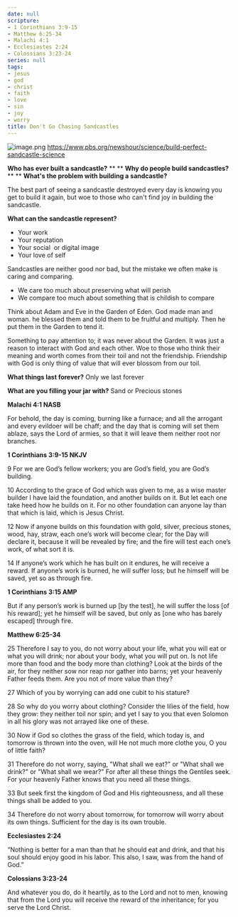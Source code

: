 ```yaml
---
date: null
scripture:
- 1 Corinthians 3:9-15
- Matthew 6:25-34
- Malachi 4:1
- Ecclesiastes 2:24
- Colossians 3:23-24
series: null
tags:
- jesus
- god
- christ
- faith
- love
- sin
- joy
- worry
title: Don't Go Chasing Sandcastles
---
```



![image.png](image-2.png)
https://www.pbs.org/newshour/science/build-perfect-sandcastle-science

**Who has ever built a sandcastle?**
**
**
**Why do people build sandcastles?**
**
**
**What's the problem with building a sandcastle?**

The best part of seeing a sandcastle destroyed every day is knowing you get to build it again, but woe to those who can't find joy in building the sandcastle.

**What can the sandcastle represent?**

- Your work
- Your reputation
- Your social  or digital image
- Your love of self

Sandcastles are neither good nor bad, but the mistake we often make is caring and comparing.

- We care too much about preserving what will perish
- We compare too much about something that is childish to compare

Think about Adam and Eve in the Garden of Eden. God made man and woman. he blessed them and told them to be fruitful and multiply. Then he put them in the Garden to tend it.

Something to pay attention to; it was never about the Garden. It was just a reason to interact with God and each other. Woe to those who think their meaning and worth comes from their toil and not the friendship. Friendship with God is only thing of value that will ever blossom from our toil.

**What things last forever?**
Only we last forever

**What are you filling your jar with?**
Sand or Precious stones

**Malachi 4:1 NASB**

For behold, the day is coming, burning like a furnace; and all the arrogant and every evildoer will be chaff; and the day that is coming will set them ablaze, says the Lord of armies, so that it will leave them neither root nor branches.

**1 Corinthians 3:9-15 NKJV**

9 For we are God’s fellow workers; you are God’s field, you are God’s building.

10 According to the grace of God which was given to me, as a wise master builder I have laid the foundation, and another builds on it. But let each one take heed how he builds on it. For no other foundation can anyone lay than that which is laid, which is Jesus Christ.

12 Now if anyone builds on this foundation with gold, silver, precious stones, wood, hay, straw, each one’s work will become clear; for the Day will declare it, because it will be revealed by fire; and the fire will test each one’s work, of what sort it is.

14 If anyone’s work which he has built on it endures, he will receive a reward. If anyone’s work is burned, he will suffer loss; but he himself will be saved, yet so as through fire.

**1 Corinthians 3:15 AMP**

But if any person’s work is burned up [by the test], he will suffer the loss [of his reward]; yet he himself will be saved, but only as [one who has barely escaped] through fire.

**Matthew 6:25-34**

25 Therefore I say to you, do not worry about your life, what you will eat or what you will drink; nor about your body, what you will put on. Is not life more than food and the body more than clothing? Look at the birds of the air, for they neither sow nor reap nor gather into barns; yet your heavenly Father feeds them. Are you not of more value than they?

27 Which of you by worrying can add one cubit to his stature?

28 So why do you worry about clothing? Consider the lilies of the field, how they grow: they neither toil nor spin; and yet I say to you that even Solomon in all his glory was not arrayed like one of these.

30 Now if God so clothes the grass of the field, which today is, and tomorrow is thrown into the oven, will He not much more clothe you, O you of little faith?

31 Therefore do not worry, saying, "What shall we eat?" or "What shall we drink?" or "What shall we wear?" For after all these things the Gentiles seek. For your heavenly Father knows that you need all these things.

33 But seek first the kingdom of God and His righteousness, and all these things shall be added to you.

34 Therefore do not worry about tomorrow, for tomorrow will worry about its own things. Sufficient for the day is its own trouble.

**Ecclesiastes 2:24**

“Nothing is better for a man than that he should eat and drink, and that his soul should enjoy good in his labor. This also, I saw, was from the hand of God.”

**Colossians‬ ‭3:23-24‬**

And whatever you do, do it heartily, as to the Lord and not to men, knowing that from the Lord you will receive the reward of the inheritance; for you serve the Lord Christ.